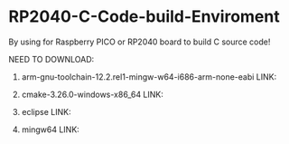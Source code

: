 # RP2040-C-Code-build-Enviroment
By using for Raspberry PICO or RP2040 board to build C source code!

NEED TO DOWNLOAD:
1. arm-gnu-toolchain-12.2.rel1-mingw-w64-i686-arm-none-eabi
LINK:

2. cmake-3.26.0-windows-x86_64
LINK:

3. eclipse
LINK:

4. mingw64
LINK:
